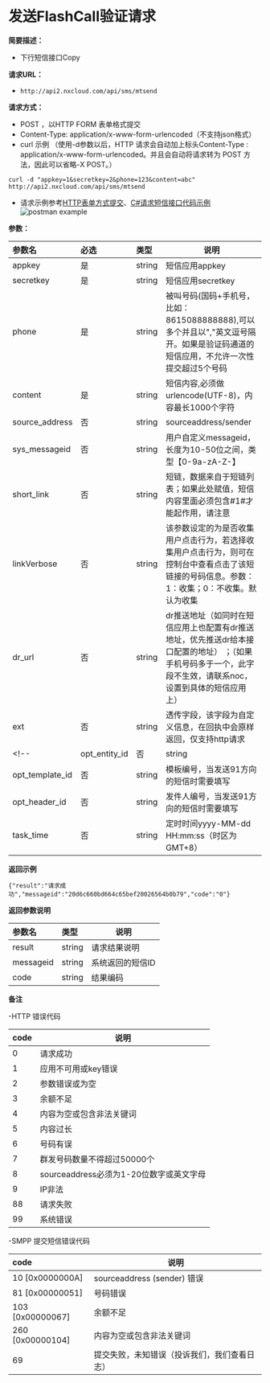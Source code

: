 # 发送FlashCall验证请求
    
**简要描述：** 

- 下行短信接口Copy

**请求URL：** 
- ` http://api2.nxcloud.com/api/sms/mtsend `
  
**请求方式：**
- POST ，以HTTP FORM 表单格式提交
- Content-Type: application/x-www-form-urlencoded（不支持json格式）
- curl 示例 （使用-d参数以后，HTTP 请求会自动加上标头Content-Type : application/x-www-form-urlencoded。并且会自动将请求转为 POST 方法，因此可以省略-X POST。）
```
curl -d "appkey=1&secretkey=2&phone=123&content=abc" http://api2.nxcloud.com/api/sms/mtsend
```
- 请求示例参考[HTTP表单方式提交](https://github.com/nxtele/http-api-document/wiki/HTTP表单方式提交)、[C#请求短信接口代码示例](https://github.com/nxtele/http-api-document/wiki/C%23-短信发送接入代码示例)
![postman example](https://images.gitee.com/uploads/images/2021/0624/171916_82b515b9_4760078.jpeg "Dingtalk_2021062417\1539.jpg")


**参数：** 

|参数名|必选|类型|说明|
|:----    |:---|:----- |-----   |
|appkey   |是|string |短信应用appkey  |
|secretkey   |是|string |短信应用secretkey  |
|phone   |是|string |被叫号码(国码+手机号，比如：8615088888888),可以多个并且以","英文逗号隔开。如果是验证码通道的短信应用，不允许一次性提交超过5个号码  |
|content   |是|string |短信内容,必须做urlencode(UTF-8)，内容最长1000个字符 |
|source_address   |否|string |sourceaddress/sender  |
|sys_messageid   |否|string |用户自定义messageid，长度为10-50位之间，类型【0-9a-zA-Z-】 |
|short_link   |否|string |短链，数据来自于短链列表；如果此处赋值，短信内容里面必须包含#1#才能起作用，请注意  |
|linkVerbose   |否|string |该参数设定的为是否收集用户点击行为，若选择收集用户点击行为，则可在控制台中查看点击了该短链接的号码信息。参数：1：收集；0：不收集。默认为收集|
|dr_url   |否|string |dr推送地址（如同时在短信应用上也配置有dr推送地址，优先推送dr给本接口配置的地址） ；（如果手机号码多于一个，此字段不生效，请联系noc，设置到具体的短信应用上） |
|ext   |否|string |透传字段，该字段为自定义信息，在回执中会原样返回，仅支持http请求 |
<!--|opt_entity_id   |否|string |实体编号，当发送91方向的短信时需要填写 |
|opt_template_id   |否|string |模板编号，当发送91方向的短信时需要填写 |
|opt_header_id   |否|string |发件人编号，当发送91方向的短信时需要填写 |
|task_time   |否|string |定时时间yyyy-MM-dd HH:mm:ss（时区为GMT+8） |  -->
 **返回示例**

``` 
{"result":"请求成功","messageid":"20d6c660bd664c65bef20026564b0b79","code":"0"}
```

 **返回参数说明** 

|参数名|类型|说明|
|:-----  |:-----|-----|
|result |string   |请求结果说明 |
|messageid |string   |系统返回的短信ID |
|code |string   |结果编码 |

 **备注** 

-HTTP 错误代码

|code|说明|
|:----- |-----|
|0 |请求成功  | 
|1 |应用不可用或key错误   |
|2 |参数错误或为空   |
|3 |余额不足   |
|4 |内容为空或包含非法关键词   |
|5 |内容过长   |
|6 |号码有误   |
|7 |群发号码数量不得超过50000个   |
|8 |sourceaddress必须为1-20位数字或英文字母   |
|9|IP非法   |
|88 |请求失败  |
|99 |系统错误   |

-SMPP 提交短信错误代码

|code|说明|
|:----- |-----|
|10  [0x0000000A] |sourceaddress (sender) 错误 |
|81  [0x00000051]|号码错误  |
|103 [0x00000067]|余额不足|
|260 [0x00000104] |内容为空或包含非法关键词  |
|69 |提交失败，未知错误（投诉我们，我们查看日志）   |